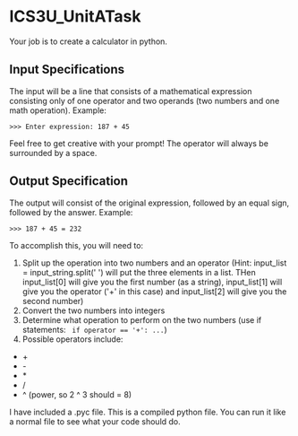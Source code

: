 # ICS3U_UnitATask

Your job is to create a calculator in python.

## Input Specifications
The input will be a line that consists of a mathematical expression consisting only of one operator and two operands (two numbers and one math operation).
Example:
```
>>> Enter expression: 187 + 45
```
Feel free to get creative with your prompt!
The operator will always be surrounded by a space.

## Output Specification
The output will consist of the original expression, followed by an equal sign, followed by the answer.
Example:
```
>>> 187 + 45 = 232
```

To accomplish this, you will need to:
1. Split up the operation into two numbers and an operator (Hint: input_list = input_string.split(' ') will put the three elements in a list. THen input_list[0] will give you the first number (as a string), input_list[1] will give you the operator ('+' in this case) and input_list[2] will give you the second number)
2. Convert the two numbers into integers
3. Determine what operation to perform on the two numbers (use if statements: ``` if operator == '+': ...```)
4. Possible operators include:
  * \+
  * \-
  * \*
  * /
  * ^ (power, so 2 ^ 3 should = 8) 

I have included a .pyc file. This is a compiled python file. You can run it like a normal file to see what your code should do. 
